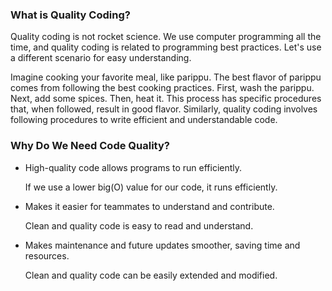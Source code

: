 <h3>What is Quality Coding?</h3>

<p>
  Quality coding is not rocket science. We use computer programming all the time, and quality coding is related to programming best practices. Let's use a different scenario for easy understanding.
</p>

<p>
  Imagine cooking your favorite meal, like parippu. The best flavor of parippu comes from following the best cooking practices. First, wash the parippu. Next, add some spices. Then, heat it. This process has specific procedures that, when followed, result in good flavor. Similarly, quality coding involves following procedures to write efficient and understandable code.
</p>

<h3>Why Do We Need Code Quality?</h3>

<ul>
  <li>High-quality code allows programs to run efficiently.
    <p>If we use a lower big(O) value for our code, it runs efficiently.</p>
  </li>
  <li>Makes it easier for teammates to understand and contribute.
    <p>Clean and quality code is easy to read and understand.</p>
  </li>
  <li>Makes maintenance and future updates smoother, saving time and resources.
    <p>Clean and quality code can be easily extended and modified.</p>
  </li>
</ul>

